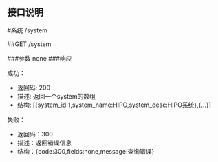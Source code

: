 接口说明
---------
#系统 /system

##GET /system

###参数
none
###响应

成功：
* 返回码: 200 
* 描述: 返回一个system的数组
* 结构: [{system_id:1,system_name:HIPO,system_desc:HIPO系统},{...}]

失败：
* 返回码：300
* 描述：返回错误信息
* 结构：{code:300,fields:none,message:查询错误}




